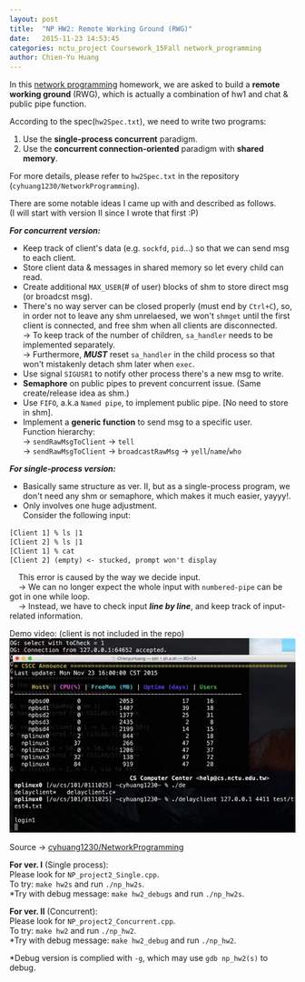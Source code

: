 ```yaml
---
layout: post
title:  "NP HW2: Remote Working Ground (RWG)"
date:   2015-11-23 14:53:45
categories: nctu_project Coursework_15Fall network_programming
author: Chien-Yu Huang
---
```

In this [network programming](https://course.nctu.edu.tw/Course/CrsOutline/show.asp?Acy=104&Sem=1&CrsNo=5247) homework, we are asked to build a <b>remote working ground</b> (RWG), which is actually a combination of hw1 and chat & public pipe function.

According to the spec(`hw2Spec.txt`), we need to write two programs:<br/>
1. Use the <b>single-process concurrent</b> paradigm.<br/>
2. Use the <b>concurrent connection-oriented</b> paradigm with <b>shared memory</b>.

For more details, please refer to `hw2Spec.txt` in the repository (`cyhuang1230/NetworkProgramming`).

There are some notable ideas I came up with and described as follows.<br/>
(I will start with version II since I wrote that first :P)

***For concurrent version:***

- Keep track of client's data (e.g. `sockfd`, `pid`...) so that we can send msg to each client.
- Store client data & messages in shared memory so let every child can read.
- Create additional `MAX_USER`(# of user) blocks of shm to store direct msg (or broadcst msg).
- There's no way server can be closed properly (must end by `Ctrl+C`), so, in order not to leave any shm unrelaesed,
  we won't `shmget` until the first client is connected, and free shm when all clients are disconnected.<br/>
  → To keep track of the number of children, `sa_handler` needs to be implemented separately.<br/>
  → Furthermore, ***MUST*** reset `sa_handler` in the child process so that won't mistakenly detach shm later when `exec`.
- Use signal `SIGUSR1` to notify other process there's a new msg to write.
- __Semaphore__ on public pipes to prevent concurrent issue. (Same create/release idea as shm.)
- Use `FIFO`, a.k.a `Named pipe`, to implement public pipe. [No need to store in shm].
- Implement a __generic function__ to send msg to a specific user.<br/>
Function hierarchy:<br/>
→ `sendRawMsgToClient` → `tell` <br/>
→ `sendRawMsgToClient` → `broadcastRawMsg`  → `yell`/`name`/`who`

***For single-process version:***

- Basically same structure as ver. II, 
  but as a single-process program, we don't need any shm or semaphore, which makes it much easier, yayyy!.
- Only involves one huge adjustment.<br/>
  Consider the following input:
    
~~~
[Client 1] % ls |1
[Client 2] % ls |1
[Client 1] % cat
[Client 2] (empty) <- stucked, prompt won't display
~~~

&nbsp;&nbsp;&nbsp;&nbsp;This error is caused by the way we decide input.<br/>
&nbsp;&nbsp;&nbsp;&nbsp;→ We can no longer expect the whole input with `numbered-pipe` can be got in one while loop.<br/>
&nbsp;&nbsp;&nbsp;&nbsp;→ Instead, we have to check input ***line by line***, and keep track of input-related information.



	
Demo video: (client is not included in the repo)<br/>
![np_hw2_demo](/resources/np_hw2.gif)

Source → [cyhuang1230/NetworkProgramming](https://github.com/cyhuang1230/NetworkProgramming) <br/>

<b>For ver. I</b> (Single process):<br/>
Please look for `NP_project2_Single.cpp`. <br/>
To try: `make hw2s` and run `./np_hw2s`. <br/>
*Try with debug message: `make hw2_debugs` and run `./np_hw2s`.

<b>For ver. II</b> (Concurrent):<br/>
Please look for `NP_project2_Concurrent.cpp`. <br/>
To try: `make hw2` and run `./np_hw2`. <br/>
*Try with debug message: `make hw2_debug` and run `./np_hw2`.

*Debug version is complied with `-g`, which may use `gdb np_hw2(s)` to debug.
